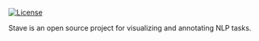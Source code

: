 [![License](https://img.shields.io/badge/license-Apache%202.0-blue.svg)](https://github.com/asyml/stave/blob/master/LICENSE)

Stave is an open source project for visualizing and annotating NLP tasks.
